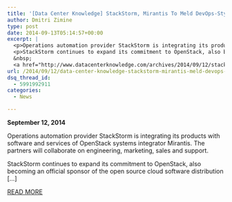 ```yaml
---
title: '[Data Center Knowledge] StackStorm, Mirantis To Meld DevOps-Style IT Automation With OpenStack'
author: Dmitri Zimine
type: post
date: 2014-09-13T05:14:57+00:00
excerpt: |
  <p>Operations automation provider StackStorm is integrating its products with software and services of OpenStack systems integrator Mirantis. The partners will collaborate on engineering, marketing, sales and support.</p>&nbsp;
  <p>StackStorm continues to expand its commitment to OpenStack, also becoming an official sponsor of the open source cloud software distribution [...]</p>
  &nbsp;
  <a href="http://www.datacenterknowledge.com/archives/2014/09/12/stackstorm-mirantis-to-meld-devops-style-it-automation-with-openstack/" target="_blank">Read full article on Data Center Knowledge</a>
url: /2014/09/12/data-center-knowledge-stackstorm-mirantis-meld-devops-style-automation-openstack/
dsq_thread_id:
  - 5991992911
categories:
  - News

---
```

**September 12, 2014**

Operations automation provider StackStorm is integrating its products with software and services of OpenStack systems integrator Mirantis. The partners will collaborate on engineering, marketing, sales and support.

StackStorm continues to expand its commitment to OpenStack, also becoming an official sponsor of the open source cloud software distribution [&#8230;]

<a href="http://www.datacenterknowledge.com/archives/2014/09/12/stackstorm-mirantis-to-meld-devops-style-it-automation-with-openstack/" target="_blank">READ MORE</a>